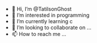 - 👋 Hi, I’m @TatilsonGhost
- 👀 I’m interested in programming
- 🌱 I’m currently learning c
- 💞️ I’m looking to collaborate on ...
- 📫 How to reach me ...

<!---
TatilsonGhost/TatilsonGhost is a ✨ special ✨ repository because its `README.md` (this file) appears on your GitHub profile.
You can click the Preview link to take a look at your changes.
--->
